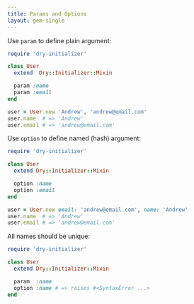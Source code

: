 ```yaml
---
title: Params and Options
layout: gem-single
---
```


Use `param` to define plain argument:

```ruby
require 'dry-initializer'

class User
  extend  Dry::Initializer::Mixin

  param :name
  param :email
end

user = User.new 'Andrew', 'andrew@email.com'
user.name  # => 'Andrew'
user.email # => 'andrew@email.com'
```

Use `option` to define named (hash) argument:

```ruby
require 'dry-initializer'

class User
  extend Dry::Initializer::Mixin

  option :name
  option :email
end

user = User.new email: 'andrew@email.com', name: 'Andrew'
user.name  # => 'Andrew'
user.email # => 'andrew@email.com'
```

All names should be unique:

```ruby
require 'dry-initializer'

class User
  extend Dry::Initializer::Mixin

  param  :name
  option :name # => raises #<SyntaxError ...>
end
```
